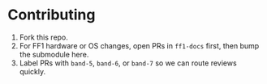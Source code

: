 # Contributing

1. Fork this repo.
2. For FF1 hardware or OS changes, open PRs in `ff1-docs` first, then bump the submodule here.
3. Label PRs with `band-5`, `band-6`, or `band-7` so we can route reviews quickly.
